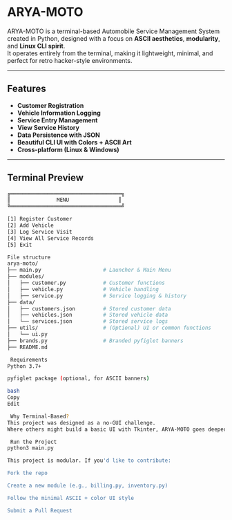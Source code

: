 # ARYA-MOTO


ARYA-MOTO is a terminal-based Automobile Service Management System created in Python, designed with a focus on **ASCII aesthetics**, **modularity**, and **Linux CLI spirit**.  
It operates entirely from the terminal, making it lightweight, minimal, and perfect for retro hacker-style environments.

---

##  Features

-  **Customer Registration**
-  **Vehicle Information Logging**
-  **Service Entry Management**
-  **View Service History**
-  **Data Persistence with JSON**
-  **Beautiful CLI UI with Colors + ASCII Art**
-  **Cross-platform (Linux & Windows)**

---

##  Terminal Preview

```bash
╔════════════════════════════════════╗
║               MENU                ║
╚════════════════════════════════════╝

[1] Register Customer
[2] Add Vehicle
[3] Log Service Visit
[4] View All Service Records
[5] Exit

File structure
arya-moto/
├── main.py                    # Launcher & Main Menu
├── modules/
│   ├── customer.py            # Customer functions
│   ├── vehicle.py             # Vehicle handling
│   ├── service.py             # Service logging & history
├── data/
│   ├── customers.json         # Stored customer data
│   ├── vehicles.json          # Stored vehicle data
│   └── services.json          # Stored service logs
├── utils/                     # (Optional) UI or common functions
│   └── ui.py
├── brands.py                  # Branded pyfiglet banners
├── README.md

 Requirements
Python 3.7+

pyfiglet package (optional, for ASCII banners)

bash
Copy
Edit

 Why Terminal-Based?
This project was designed as a no-GUI challenge.
Where others might build a basic UI with Tkinter, ARYA-MOTO goes deeper, creating a full CLI experience with the feel of an elite black-ops dashboard.

 Run the Project
python3 main.py

This project is modular. If you'd like to contribute:

Fork the repo

Create a new module (e.g., billing.py, inventory.py)

Follow the minimal ASCII + color UI style

Submit a Pull Request

